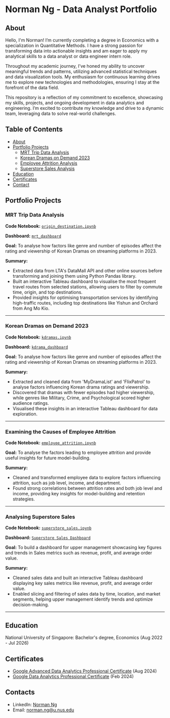 # Norman Ng - Data Analyst Portfolio
## About
Hello, I'm Norman! I’m currently completing a degree in Economics with a specialization in Quantitative Methods. I have a strong passion for transforming data into actionable insights and am eager to apply my analytical skills to a data analyst or data engineer intern role.

Throughout my academic journey, I’ve honed my ability to uncover meaningful trends and patterns, utilizing advanced statistical techniques and data visualization tools. My enthusiasm for continuous learning drives me to explore new technologies and methodologies, ensuring I stay at the forefront of the data field.

This repository is a reflection of my commitment to excellence, showcasing my skills, projects, and ongoing development in data analytics and engineering. I’m excited to contribute my knowledge and drive to a dynamic team, leveraging data to solve real-world challenges.

## Table of Contents
- [About](https://github.com/nrmnng/Portfolio/blob/main/README.md#about)
- [Portfolio Projects](https://github.com/nrmnng/Portfolio/blob/main/README.md#portfolio-projects)
  - [MRT Trip Data Analysis](https://github.com/nrmnng/Portfolio/blob/main/README.md#mrt-trip-data-analysis)
  - [Korean Dramas on Demand 2023](https://github.com/nrmnng/Portfolio/blob/main/README.md#korean-dramas-on-demand-2023)
  - [Employee Attrition Analysis](https://github.com/nrmnng/Portfolio/blob/main/README.md#examining-the-causes-of-employee-attrition)
  - [Superstore Sales Analysis](https://github.com/nrmnng/Portfolio/blob/main/README.md#analysing-superstore-sales)
- [Education](https://github.com/nrmnng/Portfolio/blob/main/README.md#education)  
- [Certificates](https://github.com/nrmnng/Portfolio/blob/main/README.md#certificates)
- [Contact](https://github.com/nrmnng/Portfolio/blob/main/README.md#contacts)
  
## Portfolio Projects

### MRT Trip Data Analysis

**Code Notebook:** [`origin_destination.ipynb`](https://github.com/nrmnng/Portfolio/blob/main/projects/mrt/origin_destination.ipynb)

**Dashboard:** [`mrt_dashboard`](https://public.tableau.com/app/profile/norman.ng4484/viz/SGMRTTripsMay2024/Outbound)

**Goal:** To analyse how factors like genre and number of episodes affect the rating and viewership of Korean Dramas on streaming platforms in 2023.

**Summary:**
- Extracted data from LTA's DataMall API and other online sources before transforming and joining them using Python Pandas library.
- Built an interactive Tableau dashboard to visualise the most frequent travel routes from selected stations, allowing users to filter by commute time, origin, and top destinations.
- Provided insights for optimising transportation services by identifying high-traffic routes, including top destinations like Yishun and Orchard from Ang Mo Kio.

---
### Korean Dramas on Demand 2023

**Code Notebook:** [`kdramas.ipynb`](https://github.com/nrmnng/Portfolio/blob/main/projects/kdramas/kdramas.ipynb)

**Dashboard:** [`kdrama_dashboard`](https://public.tableau.com/app/profile/norman.ng4484/viz/UnderratedOverratedKoreanDramas2023/MainFigure#1)

**Goal:** To analyse how factors like genre and number of episodes affect the rating and viewership of Korean Dramas on streaming platforms in 2023.

**Summary:**
- Extracted and cleaned data from 'MyDramaList' and 'FlixPatrol' to analyse factors influencing Korean drama ratings and viewership.
- Discovered that dramas with fewer episodes had higher viewership, while genres like Military, Crime, and Psychological scored higher audience ratings.
- Visualised these insights in an interactive Tableau dashboard for data exploration.

---
### Examining the Causes of Employee Attrition

**Code Notebook:** [`employee_attrition.ipynb`](https://github.com/nrmnng/Portfolio/blob/main/projects/employee_attrition/employee_attrition.ipynb)

**Goal:** To analyse the factors leading to employee attrition and provide useful insights for future model-building.

**Summary:** 
- Cleaned and transformed employee data to explore factors influencing attrition, such as job level, income, and department.
- Found strong correlations between attrition rates and both job level and income, providing key insights for model-building and retention strategies.

---
### Analysing Superstore Sales

**Code Notebook:** [`superstore_sales.ipynb`](https://github.com/nrmnng/Portfolio/blob/main/projects/superstore_sales/sales.ipynb)

**Dashboard:** [`Superstore Sales Dashboard`](https://public.tableau.com/app/profile/norman.ng4484/viz/SuperstoreSales_17238031775140/SalesDashboard)

**Goal:** To build a dashboard for upper management showcasing key figures and trends in Sales metrics such as revenue, profit, and average order value.

**Summary:**
- Cleaned sales data and built an interactive Tableau dashboard displaying key sales metrics like revenue, profit, and average order value.
- Enabled slicing and filtering of sales data by time, location, and market segments, helping upper management identify trends and optimize decision-making.

---
## Education
National University of Singapore: 
Bachelor's degree, Economics
(Aug 2022 - Jul 2026)

## Certificates
- [Google Advanced Data Analytics Professional Certificate](https://www.coursera.org/account/accomplishments/professional-cert/5LVHDLEPEE5V) (Aug 2024)
- [Google Data Analytics Professional Certificate](https://www.coursera.org/account/accomplishments/specialization/UTSJHUXORMK6) (Feb 2024)
  
## Contacts
- LinkedIn: [Norman Ng](https://www.linkedin.com/in/norman-ng-kai-meng/)
- Email: norman.ng@u.nus.edu
